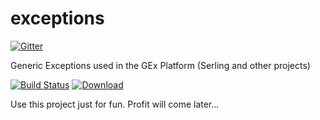 exceptions
==================

[![Gitter](https://badges.gitter.im/Join%20Chat.svg)](https://gitter.im/gextech/exceptions?utm_source=badge&utm_medium=badge&utm_campaign=pr-badge&utm_content=badge)

Generic Exceptions used in the GEx Platform (Serling and other projects)

[![Build Status](https://travis-ci.org/gextech/exceptions.svg?branch=master)](https://travis-ci.org/gextech/exceptions) 
[ ![Download](https://api.bintray.com/packages/gextech/oss/exceptions/images/download.svg) ](https://bintray.com/gextech/oss/exceptions/_latestVersion)

Use this project just for fun. Profit will come later...